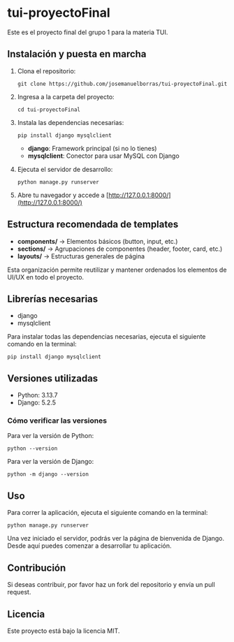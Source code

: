 # tui-proyectoFinal

Este es el proyecto final del grupo 1 para la materia TUI.

## Instalación y puesta en marcha

1. Clona el repositorio:
   ```
   git clone https://github.com/josemanuelborras/tui-proyectoFinal.git
   ```
2. Ingresa a la carpeta del proyecto:
   ```
   cd tui-proyectoFinal
   ```
3. Instala las dependencias necesarias:
   ```
   pip install django mysqlclient
   ```
   - **django**: Framework principal (si no lo tienes)
   - **mysqlclient**: Conector para usar MySQL con Django

4. Ejecuta el servidor de desarrollo:
   ```
   python manage.py runserver
   ```
5. Abre tu navegador y accede a [http://127.0.0.1:8000/](http://127.0.0.1:8000/)

## Estructura recomendada de templates

- **components/** → Elementos básicos (button, input, etc.)
- **sections/** → Agrupaciones de componentes (header, footer, card, etc.)
- **layouts/** → Estructuras generales de página

Esta organización permite reutilizar y mantener ordenados los elementos de UI/UX en todo el proyecto.

## Librerías necesarias

- django
- mysqlclient

Para instalar todas las dependencias necesarias, ejecuta el siguiente comando en la terminal:
```
pip install django mysqlclient
```

## Versiones utilizadas

- Python: 3.13.7
- Django: 5.2.5

### Cómo verificar las versiones

Para ver la versión de Python:
```
python --version
```
Para ver la versión de Django:
```
python -m django --version
```

## Uso

Para correr la aplicación, ejecuta el siguiente comando en la terminal:
```
python manage.py runserver
```

Una vez iniciado el servidor, podrás ver la página de bienvenida de Django. Desde aquí puedes comenzar a desarrollar tu aplicación.

## Contribución

Si deseas contribuir, por favor haz un fork del repositorio y envía un pull request.

## Licencia

Este proyecto está bajo la licencia MIT.
